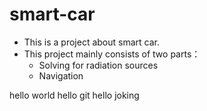 # smart-car

- This is a project about smart car.
- This project mainly consists of two parts：
  - Solving for radiation sources
  - Navigation

hello world hello git hello joking
